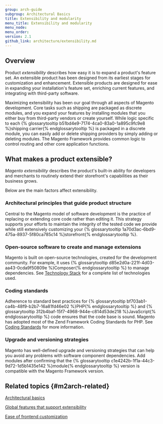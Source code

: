 ```yaml
---
group: arch-guide
subgroup: Architectural Basics
title: Extensibility and modularity
menu_title: Extensibility and modularity
menu_node:
menu_order:
version: 2.1
github_link: architecture/extensibility.md
---
```


## Overview

Product <i>extensibility</i> describes how easy it is to expand a product's feature set. An extensible product has been designed from its earliest  stages for customization and enhancement. Extensible products are designed for ease in expanding your installation's feature set, enriching current features, and integrating with third-party software.

Maximizing extensibility has been our goal through all aspects of Magento development. Core tasks such as shipping are packaged as discrete modules, and you expand your features by installing modules that you either buy from third-party vendors or create yourself. While logic specific to each {% glossarytooltip b51bd4e9-7174-4ca0-83a0-1a895c9fc9e8 %}shipping carrier{% endglossarytooltip %} is packaged in a discrete module, you can easily add or delete shipping providers by simply adding or deleting modules. The Magento Framework provides common logic to control routing and other core application functions.

## What makes a product extensible?

<i>Magento extensibility</i> describes the product's built-in ability for developers and merchants to routinely extend their storefront's capabilities as their business grows.

Below are the main factors affect extensibility.

### Architectural principles that guide product structure

Central to the Magento model of software development is the practice of replacing or extending core code rather than editing it. This strategy supports your efforts to maintain the integrity of the tested code we provide while still extensively customizing your {% glossarytooltip 1a70d3ac-6bd9-475a-8937-5f80ca785c14 %}storefront{% endglossarytooltip %}.

### Open-source software to create and manage extensions

Magento is built on open-source technologies, created for the development community. For example, it uses {% glossarytooltip d85e2d0a-221f-4d03-aa43-0cda9f50809e %}Composer{% endglossarytooltip %} to manage dependencies. See <a href="{{page.baseurl}}/architecture/tech-stack.html">Technology Stack</a> for a complete list of technologies used.

### Coding standards

Adherence to standard best practices for {% glossarytooltip bf703ab1-ca4b-48f9-b2b7-16a81fd46e02 %}PHP{% endglossarytooltip %} and {% glossarytooltip 312b4baf-15f7-4968-944e-c814d53de218 %}JavaScript{% endglossarytooltip %} code ensures that the code base is sound. Magento has adopted most of the Zend Framework Coding Standards for PHP. See <a href="{{page.baseurl}}/coding-standards/bk-coding-standards.html">Coding Standards</a> for more information.

### Upgrade and versioning strategies

Magento has well-defined upgrade and versioning strategies that can help you avoid any problems with software component dependencies. Add modules after confirming that the {% glossarytooltip c1e4242b-1f1a-44c3-9d72-1d5b1435e142 %}module{% endglossarytooltip %} version is compatible with the Magento Framework version.

## Related topics {#m2arch-related}

<a href="{{page.baseurl}}/architecture/archi_perspectives/ABasics_intro.html">Architectural basics</a>

<a href="{{page.baseurl}}/architecture/global_extensibility_features.html">Global features that support extensibility</a>

<a href="{{page.baseurl}}/architecture/frontend_custom_strategies.html">Ease of frontend customization</a>
